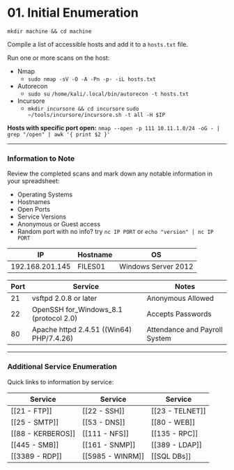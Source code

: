 # 01. Initial Enumeration
`mkdir machine && cd machine`

Compile a list of accessible hosts and add it to a `hosts.txt` file.

Run one or more scans on the host:

* Nmap
	* `sudo nmap -sV -O -A -Pn -p- -iL hosts.txt`
* Autorecon
	* `sudo su` `/home/kali/.local/bin/autorecon -t hosts.txt`
* Incursore
	* `mkdir incursore && cd incursore` `sudo ~/tools/incursore/incursore.sh -t all -H $IP`

**Hosts with specific port open:**
`nmap --open -p 111 10.11.1.0/24 -oG - | grep "/open" | awk '{ print $2 }'`

---

### Information to Note

Review the completed scans and mark down any notable information in your spreadsheet:

* Operating Systems
* Hostnames
* Open Ports
* Service Versions
* Anonymous or Guest access
* Random port with no info? try `nc IP PORT` or `echo "version" | nc IP PORT`

|IP|Hostname|OS|
|---|---|---|
|192.168.201.145|FILES01|Windows Server 2012|

|Port|Service|Notes|
|---|---|---|
|21|vsftpd 2.0.8 or later|Anonymous Allowed|
|22|OpenSSH for_Windows_8.1 (protocol 2.0)|Accepts Passwords|
|80|Apache httpd 2.4.51 ((Win64) PHP/7.4.26)|Attendance and Payroll System|

---


### Additional Service Enumeration

Quick links to information by service:

|Service|Service|Service|
|---|---|---|
|[[21 - FTP]]|[[22 - SSH]]|[[23 - TELNET]]|
|[[25 - SMTP]]|[[53 - DNS]]|[[80 - WEB]]|
|[[88 - KERBEROS]]|[[111 - NFS]]|[[135 - RPC]]|
|[[445 - SMB]]|[[161 - SNMP]]|[[389 - LDAP]]|
|[[3389 - RDP]]|[[5985 - WINRM]]|[[SQL DBs]]|
